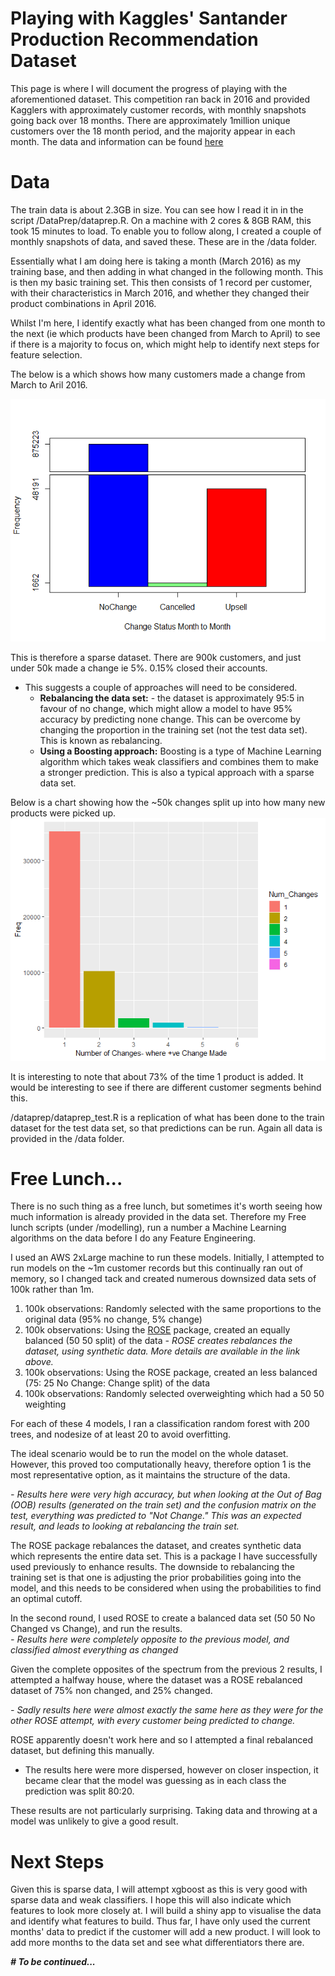 # Playing with Kaggles' Santander Production Recommendation Dataset

This page is where I will document the progress of playing with the aforementioned dataset.  This competition ran back in 2016 and provided Kagglers with approximately customer records, with monthly snapshots going back over 18 months.  There are approximately 1million unique customers over the 18 month period, and the majority appear in each month.
The data and information can be found [here](https://www.kaggle.com/c/santander-product-recommendation)

# Data
The train data is about 2.3GB in size.  You can see how I read it in in the script /DataPrep/dataprep.R.
On a machine with 2 cores & 8GB RAM, this took 15 minutes to load.  To enable you to follow along, I created a couple of monthly snapshots of data, and saved these.  These are in the /data folder.

Essentially what I am doing here is taking a month (March 2016) as my training base, and then adding in what changed in the following month.  This is then my basic training set.  This then consists of 1 record per customer, with their characteristics in March 2016, and whether they changed their product combinations in April 2016.

Whilst I'm here, I identify exactly what has been changed from one month to the next (ie which products have been changed from March to April) to see if there is a majority to focus on, which might help to identify next steps for feature selection.  

The below is a which shows how many customers made a change from March to Aril 2016.

<img src="Images/SummaryChangedStatus.png" alt="hi" class="inline"/>

This is therefore a sparse dataset.  There are 900k customers, and just under 50k made a change ie 5%.  0.15% closed their accounts.  
 - This suggests a couple of approaches will need to be considered.
	 - **Rebalancing the data set:** - the dataset is approximately 95:5 in favour of no change, which might allow a model to have 95% accuracy by predicting none change.  This can be overcome by changing the proportion in the training set (not the test data set).  This is known as rebalancing.
	 - **Using a Boosting approach:**  Boosting is a type of Machine Learning algorithm which takes weak classifiers and combines them to make a stronger prediction.  This is also a typical approach with a sparse data set.

Below is a chart showing how the ~50k changes split up into how many new products were picked up.
<img src="Images/Num_Changes.png" alt="hi" class="inline"/>

It is interesting to note that about 73% of the time 1 product is added.  It would be interesting to see if there are different customer segments behind this.

/dataprep/dataprep_test.R is a replication of what has been done to the train dataset for the test data set, so that predictions can be run.  Again all data is provided in the /data folder.

# Free Lunch...
There is no such thing as a free lunch, but sometimes it's worth seeing how much information is already provided in the data set.  Therefore my Free lunch scripts (under /modelling), run a number a Machine Learning algorithms on the data before I do any Feature Engineering.

I used an AWS 2xLarge machine to run these models.  Initially, I attempted to run models on the ~1m customer records but this continually ran out of memory, so I changed tack and created numerous downsized data sets of 100k rather than 1m.

  1. 100k observations: Randomly selected with the same proportions to
        the original data (95% no change, 5% change)
 2. 100k observations: Using the    [ROSE](https://cran.r-project.org/web/packages/ROSE/ROSE.pdf)        package, created an equally balanced (50 50 split) of the data 
			 *- ROSE creates rebalances the dataset, using synthetic data.  More
        details are available in the link above.* 
 3. 100k observations: Using the ROSE package, created an less balanced (75: 25 No Change:    Change split) of the data 
 4. 100k observations: Randomly selected
    overweighting which had a 50 50 weighting


For each of these 4 models, I ran a classification random forest with 200 trees, and nodesize of at least 20 to avoid overfitting. 

The ideal scenario would be to run the model on the whole dataset.  However, this proved too computationally heavy, therefore option 1 is the most representative option, as it maintains the structure of the data.

 *- Results here were very high accuracy, but when looking at the Out of Bag (OOB) results (generated on the train set) and the confusion matrix on the test, everything was predicted to "Not Change."  This was an expected result, and leads to looking at rebalancing the train set.*
 
The ROSE package rebalances the dataset, and creates synthetic data which represents the entire data set.  This is a package I have successfully used previously to enhance results.  The downside to rebalancing the training set is that one is adjusting the prior probabilities going into the model, and this needs to be considered when using the probabilities to find an optimal cutoff.

In the second round, I used ROSE to create a balanced data set (50 50 No Changed vs Change), and run the results.  
 *- Results here were completely opposite to the previous model, and classified almost everything as changed*

Given the complete opposites of the spectrum from the previous 2 results, I attempted a halfway house, where the dataset was a ROSE rebalanced dataset of 75% non changed, and 25% changed.

 *- Sadly results here were almost exactly the same here as they were for the other ROSE attempt, with every customer being predicted to change.*

ROSE apparently doesn't work here and so I attempted a final rebalanced dataset, but defining this manually.

 - The results here were more dispersed, however on closer inspection, it became clear that the model was guessing as in each class the prediction was split 80:20.

These results are not particularly surprising.  Taking data and throwing at a model was unlikely to give a good result.
# Next Steps
Given this is sparse data, I will attempt xgboost as this is very good with sparse data and weak classifiers.  I hope this will also indicate which features to look more closely at.
I will build a shiny app to visualise the data and identify what features to build.  Thus far, I have only used the current months' data to predict if the customer will add a new product.  I will look to add more months to the data set and see what differentiators there are.

***# To be continued...***
